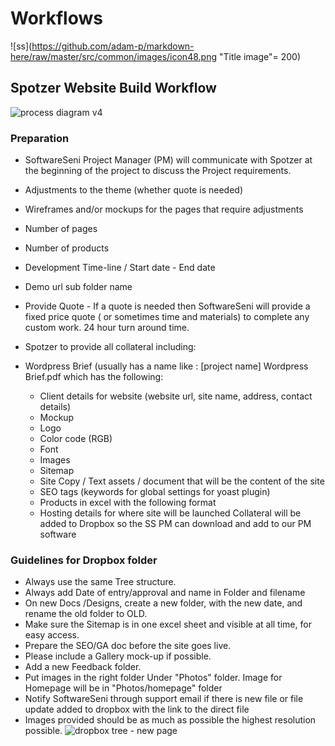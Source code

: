 # Workflows 

![ss](https://github.com/adam-p/markdown-here/raw/master/src/common/images/icon48.png "Title image"= 200)
## Spotzer Website Build Workflow
![process diagram v4](https://cloud.githubusercontent.com/assets/16644772/12260269/8ef3f74c-b94d-11e5-862f-3b583e0ca846.png)

### Preparation
* SoftwareSeni Project Manager (PM) will communicate with Spotzer at the beginning of the project to discuss the Project requirements.
 * Adjustments to the theme (whether quote is needed)
 * Wireframes and/or mockups for the pages that require adjustments
 * Number of pages
 * Number of products
 * Development Time-line / Start date - End date
 * Demo url sub folder name 
* Provide Quote - If a quote is needed then SoftwareSeni will provide a fixed price quote ( or sometimes time and materials) to complete any custom work. 24 hour turn around time.


* Spotzer to provide all collateral including:
 * Wordpress Brief (usually has a name like : [project name] Wordpress Brief.pdf which has the following:
    * Client details for website (website url, site name, address, contact details)
    * Mockup
    * Logo
    * Color code (RGB)
    * Font
    * Images
    * Sitemap
    * Site Copy / Text assets / document that will be the content of the site
    * SEO tags (keywords for global settings for yoast plugin)
    * Products in excel with the following format
    * Hosting details for where site will be launched
Collateral will be added to Dropbox so the SS PM can download and add to our PM software

### Guidelines for Dropbox folder
* Always use the same Tree structure.
* Always add Date of entry/approval and name in Folder and filename
* On new Docs    /Designs, create a new folder, with the new date, and rename the old folder to OLD.
* Make sure the Sitemap is in one excel sheet and visible at all time, for easy access.
* Prepare the SEO/GA doc before the site goes live.
* Please include a Gallery mock-up if possible.
* Add a new Feedback folder.
* Put images in the right folder Under "Photos" folder. Image for Homepage will be in "Photos/homepage" folder
* Notify SoftwareSeni through support email if there is new file or file update added to dropbox with the link to the direct file
* Images provided should be as much as possible the highest resolution possible.
![dropbox tree - new page](https://cloud.githubusercontent.com/assets/16644772/12260154/b5e72d66-b94c-11e5-84df-3ac78888be4b.png)

